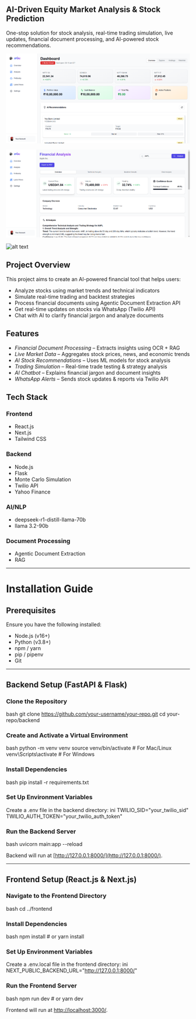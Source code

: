 ## AI-Driven Equity Market Analysis & Stock Prediction
One-stop solution for stock analysis, real-time trading simulation, live updates, financial document processing, and AI-powered stock recommendations.

![alt text](frontend/image.png)

![alt text](frontend/image-1.png)

![alt text]("img.png")


## Project Overview
This project aims to create an AI-powered financial tool that helps users:
- Analyze stocks using market trends and technical indicators
- Simulate real-time trading and backtest strategies
- Process financial documents using Agentic Document Extraction API
- Get real-time updates on stocks via WhatsApp (Twilio API)
- Chat with AI to clarify financial jargon and analyze documents

## Features
- *Financial Document Processing* – Extracts insights using OCR + RAG
- *Live Market Data* – Aggregates stock prices, news, and economic trends
- *AI Stock Recommendations* – Uses ML models for stock analysis
- *Trading Simulation* – Real-time trade testing & strategy analysis
- *AI Chatbot* – Explains financial jargon and document insights
- *WhatsApp Alerts* – Sends stock updates & reports via Twilio API

## Tech Stack
### Frontend
- React.js
- Next.js
- Tailwind CSS

### Backend
- Node.js
- Flask
- Monte Carlo Simulation
- Twilio API
- Yahoo Finance

### AI/NLP
- deepseek-r1-distill-llama-70b
- llama 3.2-90b

### Document Processing
- Agentic Document Extraction
- RAG

---

# Installation Guide

## Prerequisites
Ensure you have the following installed:
- Node.js (v16+)
- Python (v3.8+)
- npm / yarn
- pip / pipenv
- Git

---

## Backend Setup (FastAPI & Flask)

### Clone the Repository
bash
git clone https://github.com/your-username/your-repo.git
cd your-repo/backend


### Create and Activate a Virtual Environment
bash
python -m venv venv
source venv/bin/activate  # For Mac/Linux
venv\Scripts\activate    # For Windows


### Install Dependencies
bash
pip install -r requirements.txt


### Set Up Environment Variables
Create a .env file in the backend directory:
ini
TWILIO_SID="your_twilio_sid"
TWILIO_AUTH_TOKEN="your_twilio_auth_token"


### Run the Backend Server
bash
uvicorn main:app --reload


Backend will run at [http://127.0.0.1:8000/](http://127.0.0.1:8000/).

---

## Frontend Setup (React.js & Next.js)

### Navigate to the Frontend Directory
bash
cd ../frontend


### Install Dependencies
bash
npm install  # or yarn install


### Set Up Environment Variables
Create a .env.local file in the frontend directory:
ini
NEXT_PUBLIC_BACKEND_URL="http://127.0.0.1:8000/"


### Run the Frontend Server
bash
npm run dev  # or yarn dev


Frontend will run at [http://localhost:3000/](http://localhost:3000/).
